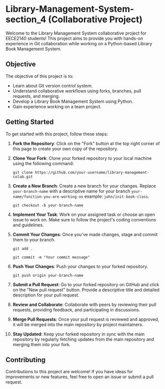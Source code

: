 # Library-Management-System-section_4 (Collaborative Project)

Welcome to the Library Management System collaborative project for EECE2140 students! This project aims to provide you with hands-on experience in Git collaboration while working on a Python-based Library Book Management System.

## Objective
The objective of this project is to:

- Learn about Git version control system.
- Understand collaborative workflows using forks, branches, pull requests, and merging.
- Develop a Library Book Management System using Python.
- Gain experience working on a team project.

## Getting Started
To get started with this project, follow these steps:

1. **Fork the Repository**: Click on the "Fork" button at the top right corner of this page to create your own copy of the repository.

2. **Clone Your Fork**: Clone your forked repository to your local machine using the following command:

    ```git clone https://github.com/your-username/library-management-colab.git```

4. **Create a New Branch**: Create a new branch for your changes. Replace `your-branch-name` with a descriptive name for your branch `your-name/function-you-are-working-on` example: `john/init-book-class`.
   
    ```git checkout -b your-branch-name```

6. **Implement Your Task**: Work on your assigned task or choose an open issue to work on. Make sure to follow the project's coding conventions and guidelines.

7. **Commit Your Changes**: Once you've made changes, stage and commit them to your branch.
   
    ```git add .```
   
    ```git commit -m "Your commit message"```

9. **Push Your Changes**: Push your changes to your forked repository.
    
    ```git push origin your-branch-name```

11. **Submit a Pull Request**: Go to your forked repository on GitHub and click on the "New pull request" button. Provide a descriptive title and detailed description for your pull request. 

12. **Review and Collaborate**: Collaborate with peers by reviewing their pull requests, providing feedback, and participating in discussions.

13. **Merge Pull Requests**: Once your pull request is reviewed and approved, it will be merged into the main repository by project maintainers.

14. **Stay Updated**: Keep your forked repository in sync with the main repository by regularly fetching updates from the main repository and merging them into your fork.

## Contributing
Contributions to this project are welcome! If you have ideas for improvements or new features, feel free to open an issue or submit a pull request.  
